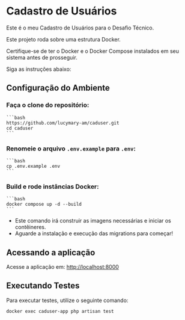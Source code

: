 # Cadastro de Usuários

Este é o meu Cadastro de Usuários para o Desafio Técnico. 

Este projeto roda sobre uma estrutura Docker. 

Certifique-se de ter o Docker e o Docker Compose instalados em seu sistema antes de prosseguir.

Siga as instruções abaixo:

## Configuração do Ambiente

### **Faça o clone do repositório:**
    ```bash
    https://github.com/lucymary-am/caduser.git
    cd caduser
    ```

### **Renomeie o arquivo `.env.example` para `.env`:**
    ```bash
    cp .env.example .env
    ```

### **Build e rode instâncias Docker:**
    ```bash
    docker compose up -d --build
    ```

- Este comando irá construir as imagens necessárias e iniciar os contêineres.
- Aguarde a instalação e execução das migrations para começar!

## Acessando a aplicação
Acesse a aplicação em: [http://localhost:8000](http://localhost:8000)


## Executando Testes

Para executar testes, utilize o seguinte comando:
   ```bash
   docker exec caduser-app php artisan test
   ```
